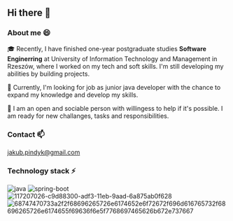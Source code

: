 ## Hi there 👋
### About me 😄

🎓 Recently, I have finished one-year postgraduate studies **Software Enginerring** at University of Information Technology and Management in Rzeszów, where I worked on my tech and soft skills. I'm still developing my abilities by building projects.

🔎 Currently, I'm looking for job as junior java developer with the chance to expand my knowledge and develop my skills.

👯 I am an open and sociable person with willingess to help if it's possible. I am ready for new challanges, tasks and responsibilities.

### Contact 📫
jakub.pindyk@gmail.com

### Technology stack :zap:
![java](https://user-images.githubusercontent.com/96888748/181114080-af0b6a65-80e9-4589-b075-7d1b8c1e2f6a.png)
![spring-boot](https://user-images.githubusercontent.com/96888748/181114117-da3e4933-9c91-4739-b7c9-05fca3d2b7dc.png)
![117207026-c9d88300-adf3-11eb-9aad-6a875ab0f628](https://user-images.githubusercontent.com/96888748/181114128-48a1c35b-07b5-4f78-8e90-737886acbb43.png)
![68747470733a2f2f68696265726e6174652e6f72672f696d616765732f68696265726e6174655f69636f6e5f7768697465626b672e737667](https://user-images.githubusercontent.com/96888748/181114143-490e7897-76d7-4464-86be-9db6fc18a08f.svg)


<!--
**jpindyk/jpindyk** is a ✨ _special_ ✨ repository because its `README.md` (this file) appears on your GitHub profile.

Here are some ideas to get you started:

- 🔭 I’m currently working on ...
- 🌱 I’m currently learning ...
- 👯 I’m looking to collaborate on ...
- 🤔 I’m looking for help with ...
- 💬 Ask me about ...
- 📫 How to reach me: ...
- 😄 Pronouns: ...
- ⚡ Fun fact: ...
-->
